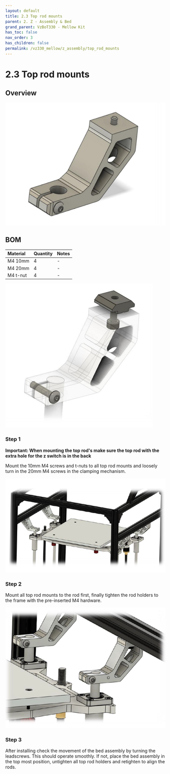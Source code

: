 ```yaml
---
layout: default
title: 2.3 Top rod mounts
parent: 2. Z - Assembly & Bed
grand_parent: VzBoT330 - Mellow Kit
has_toc: false
nav_order: 3
has_children: false
permalink: /vz330_mellow/z_assembly/top_rod_mounts
---
```


# 2.3 Top rod mounts

## Overview

![Overview](../../assets/images/manual/vz330_mellow/z_assembly/top_rod_mounts/overview.png)

## BOM

| Material        | Quantity          | Notes |
|:-------------|:------------------|:------|
| M4 10mm           | 4 | -  |
| M4 20mm | 4   | -  |
| M4 t-nut | 4 | - |

![Details](../../assets/images/manual/vz330_mellow/z_assembly/top_rod_mounts/details.png)

### Step 1

**Important: When mounting the top rod's make sure the top rod with the extra hole for the z switch is in the back**

Mount the 10mm M4 screws and t-nuts to all top rod mounts and loosely turn in the 20mm M4 screws in the clamping mechanism.

![Step 1](../../assets/images/manual/vz330_mellow/z_assembly/top_rod_mounts/step1.png)

### Step 2

Mount all top rod mounts to the rod first, finally tighten the rod holders to the frame with the pre-inserted M4 hardware.

![Step 2](../../assets/images/manual/vz330_mellow/z_assembly/top_rod_mounts/step2.png)

### Step 3

After installing check the movement of the bed assembly by turning the leadscrews. This should operate smoothly. If not, place the bed assembly in the top most position, untighten all top rod holders and retighten to align the rods.